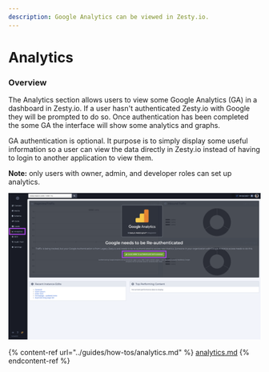 ```yaml
---
description: Google Analytics can be viewed in Zesty.io.
---
```


# Analytics

### Overview

The Analytics section allows users to view some Google Analytics (GA) in a dashboard in Zesty.io. If a user hasn't authenticated Zesty.io with Google they will be prompted to do so. Once authentication has been completed the some GA the interface will show some analytics and graphs.&#x20;

GA authentication is optional. It purpose is to simply display some useful information so a user can view the data directly in Zesty.io instead of having to login to another application to view them.&#x20;

**Note:** only users with owner, admin, and developer roles can set up analytics.

![Analytics section dashboard.](../../.gitbook/assets/analytics.png)

{% content-ref url="../guides/how-tos/analytics.md" %}
[analytics.md](../guides/how-tos/analytics.md)
{% endcontent-ref %}
